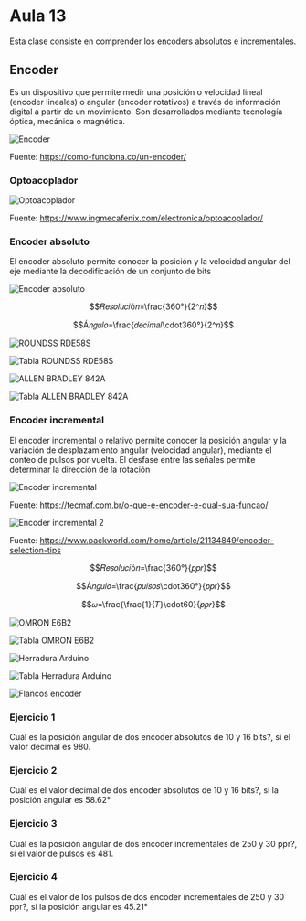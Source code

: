 <h1>Aula 13</h1>

Esta clase consiste en comprender los encoders absolutos e incrementales.

<h2>Encoder</h2>

Es un dispositivo que permite medir una posición o velocidad lineal (encoder lineales) o angular (encoder rotativos) a través de información digital a partir de un movimiento. Son desarrollados mediante tecnología óptica, mecánica o magnética.

![Encoder](image.png)

Fuente: https://como-funciona.co/un-encoder/

<h3>Optoacoplador</h3>

![Optoacoplador](image-1.png)

Fuente: https://www.ingmecafenix.com/electronica/optoacoplador/

<h3>Encoder absoluto</h3>

El encoder absoluto permite conocer la posición y la velocidad angular del eje mediante la decodificación de un conjunto de bits

![Encoder absoluto](image-2.png)

$$𝑅𝑒𝑠𝑜𝑙𝑢𝑐𝑖ó𝑛=\frac{360°}{2^𝑛}$$

$$Á𝑛𝑔𝑢𝑙𝑜=\frac{𝑑𝑒𝑐𝑖𝑚𝑎𝑙\cdot360°}{2^𝑛}$$

![ROUNDSS RDE58S](image-3.png)

![Tabla ROUNDSS RDE58S](image-5.png)

![ALLEN BRADLEY 842A](image-4.png)

![Tabla ALLEN BRADLEY 842A](image-6.png)

<h3>Encoder incremental</h3>

El encoder incremental o relativo permite conocer la posición angular y la variación de desplazamiento angular (velocidad angular), mediante el conteo de pulsos por vuelta. El desfase entre las señales permite determinar la dirección de la rotación

![Encoder incremental](image-7.png)

Fuente: https://tecmaf.com.br/o-que-e-encoder-e-qual-sua-funcao/

![Encoder incremental 2](image-8.png)

Fuente: https://www.packworld.com/home/article/21134849/encoder-selection-tips

$$𝑅𝑒𝑠𝑜𝑙𝑢𝑐𝑖ó𝑛=\frac{360°}{𝑝𝑝𝑟}$$

$$Á𝑛𝑔𝑢𝑙𝑜=\frac{𝑝𝑢𝑙𝑠𝑜𝑠\cdot360°}{𝑝𝑝𝑟}$$

$$𝜔=\frac{\frac{1}{𝑇}\cdot60}{𝑝𝑝𝑟}$$

![OMRON E6B2](image-9.png)

![Tabla OMRON E6B2](image-11.png)

![Herradura Arduino](image-10.png)

![Tabla Herradura Arduino](image-12.png)

![Flancos encoder](Encoder.png)

<h3>Ejercicio 1</h3>

Cuál es la posición angular de dos encoder absolutos de 10 y 16 bits?, si el valor decimal es 980.

<h3>Ejercicio 2</h3>

Cuál es el valor decimal de dos encoder absolutos de 10 y 16 bits?, si la posición angular es 58.62°

<h3>Ejercicio 3</h3>

Cuál es la posición angular de dos encoder incrementales de 250 y 30 ppr?, si el valor de pulsos es 481.

<h3>Ejercicio 4</h3>

Cuál es el valor de los pulsos de dos encoder incrementales de 250 y 30 ppr?, si la posición angular es 45.21°
